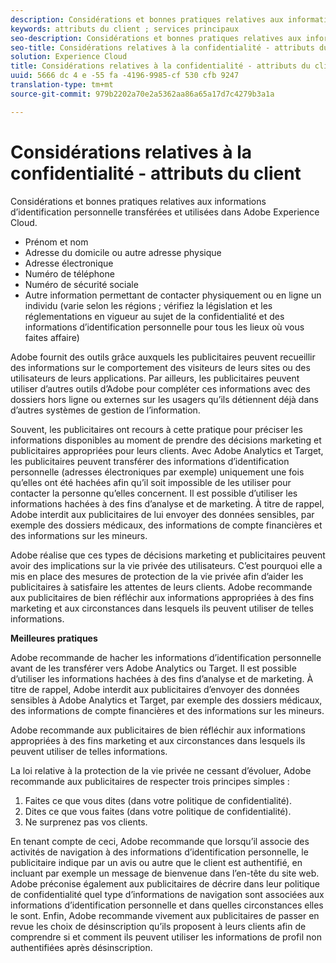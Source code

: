 ```yaml
---
description: Considérations et bonnes pratiques relatives aux informations d’identification personnelle transférées et utilisées dans Adobe Experience Cloud.
keywords: attributs du client ; services principaux
seo-description: Considérations et bonnes pratiques relatives aux informations d’identification personnelle transférées et utilisées dans Adobe Experience Cloud.
seo-title: Considérations relatives à la confidentialité - attributs du client
solution: Experience Cloud
title: Considérations relatives à la confidentialité - attributs du client
uuid: 5666 dc 4 e -55 fa -4196-9985-cf 530 cfb 9247
translation-type: tm+mt
source-git-commit: 979b2202a70e2a5362aa86a65a17d7c4279b3a1a

---
```



# Considérations relatives à la confidentialité - attributs du client

Considérations et bonnes pratiques relatives aux informations d’identification personnelle transférées et utilisées dans Adobe Experience Cloud.


<!-- <p>https://wiki.corp.adobe.com/display/omtrplatform/Visitor+Enrichment+and+privacy#VisitorEnrichmentandprivacy-INFORMATIONASSOCIATIONOPTIONS </p> -->


* Prénom et nom
* Adresse du domicile ou autre adresse physique
* Adresse électronique
* Numéro de téléphone
* Numéro de sécurité sociale
* Autre information permettant de contacter physiquement ou en ligne un individu (varie selon les régions ; vérifiez la législation et les réglementations en vigueur au sujet de la confidentialité et des informations d’identification personnelle pour tous les lieux où vous faites affaire)


Adobe fournit des outils grâce auxquels les publicitaires peuvent recueillir des informations sur le comportement des visiteurs de leurs sites ou des utilisateurs de leurs applications. Par ailleurs, les publicitaires peuvent utiliser d’autres outils d’Adobe pour compléter ces informations avec des dossiers hors ligne ou externes sur les usagers qu’ils détiennent déjà dans d’autres systèmes de gestion de l’information.

Souvent, les publicitaires ont recours à cette pratique pour préciser les informations disponibles au moment de prendre des décisions marketing et publicitaires appropriées pour leurs clients. Avec Adobe Analytics et Target, les publicitaires peuvent transférer des informations d’identification personnelle (adresses électroniques par exemple) uniquement une fois qu’elles ont été hachées afin qu’il soit impossible de les utiliser pour contacter la personne qu’elles concernent. Il est possible d’utiliser les informations hachées à des fins d’analyse et de marketing. À titre de rappel, Adobe interdit aux publicitaires de lui envoyer des données sensibles, par exemple des dossiers médicaux, des informations de compte financières et des informations sur les mineurs.

Adobe réalise que ces types de décisions marketing et publicitaires peuvent avoir des implications sur la vie privée des utilisateurs. C’est pourquoi elle a mis en place des mesures de protection de la vie privée afin d’aider les publicitaires à satisfaire les attentes de leurs clients. Adobe recommande aux publicitaires de bien réfléchir aux informations appropriées à des fins marketing et aux circonstances dans lesquels ils peuvent utiliser de telles informations.

**Meilleures pratiques**

Adobe recommande de hacher les informations d’identification personnelle avant de les transférer vers Adobe Analytics ou Target. Il est possible d’utiliser les informations hachées à des fins d’analyse et de marketing. À titre de rappel, Adobe interdit aux publicitaires d’envoyer des données sensibles à Adobe Analytics et Target, par exemple des dossiers médicaux, des informations de compte financières et des informations sur les mineurs.

Adobe recommande aux publicitaires de bien réfléchir aux informations appropriées à des fins marketing et aux circonstances dans lesquels ils peuvent utiliser de telles informations.

La loi relative à la protection de la vie privée ne cessant d’évoluer, Adobe recommande aux publicitaires de respecter trois principes simples :

1. Faites ce que vous dites (dans votre politique de confidentialité).
1. Dites ce que vous faites (dans votre politique de confidentialité).
1. Ne surprenez pas vos clients.

En tenant compte de ceci, Adobe recommande que lorsqu’il associe des activités de navigation à des informations d’identification personnelle, le publicitaire indique par un avis ou autre que le client est authentifié, en incluant par exemple un message de bienvenue dans l’en-tête du site web. Adobe préconise également aux publicitaires de décrire dans leur politique de confidentialité quel type d’informations de navigation sont associées aux informations d’identification personnelle et dans quelles circonstances elles le sont. Enfin, Adobe recommande vivement aux publicitaires de passer en revue les choix de désinscription qu’ils proposent à leurs clients afin de comprendre si et comment ils peuvent utiliser les informations de profil non authentifiées après désinscription.

<!-- <p> <b>Vinay Geol</b> should help craft privacy regarding how all MAC uses privacy/cookies. Privacy implications around each part of the workflow. Moving from CRM to MAC. Can it include PII? What is PII? What isn't PII? </p> 
<p>CRM data is Known Data or Info. Going to combine with activity that occurs when visitor was not authenticated. PII wiki: </p> 
<p>https://wiki.corp.adobe.com/display/omtrplatform/Visitor+Enrichment+and+privacy#VisitorEnrichmentandprivacy-INFORMATIONASSOCIATIONOPTIONS </p> 
<p>Refactoring of implementation docs as it relates to privacy and cookies. </p> 
<p>Add content to https://marketing.adobe.com/resources/help/en_US/mcloud/t-publish-audience-segment.html, as follows: </p> 
<p> Audiences are not filtered based on the authentication state of a visitor. If a visitor can browse your site in un-authenticated and authenticated states, actions that occur when a visitor is un-authenticated can still cause a visitor to be included in an audience. Please review <link> to understand the full privacy implications of audience sharing. </p> 
<p>That "link" goes to a topic dedicated to PII, with this text: </p> 
<p> - Adobe Analytics allows its advertisers to upload personally identifiable information (PII) such as email addresses. When uploading PII to Adobe Analytics, Adobe recommends that the customer should hash PII prior to uploading it to Adobe. Hashed information can still be used for analysis and for marketing purposes. As a reminder, Adobe prohibits advertisers from sending sensitive personal information to Adobe Analytics, such as medical records, financial account information, and information about minors. </p> 
<p> - Adobe recommends its advertisers carefully consider which information is appropriate to use for marketing purposes and in which circumstances the advertiser has permission to use such information. </p> 
<p> - As consumer privacy law remains in flux, Adobe recommends that advertisers respect three common tenets: 1) Do what you say (in your privacy policy); 2) Say what you do (in your privacy policy); and 3) Don't surprise your consumers. </p> 
<p> - With these expectations in mind, Adobe recommends that when an advertiser associates browsing activities to PII, the advertiser provide notices/personalization indicating that the consumer is authenticated. An example of this is including a 'Hello, Jane' greeting within the header of the website. Adobe also recommends that advertisers describe in its privacy policy what type of browsing information it associates with PII and under what circumstances browsing information is associated with PII. Lastly, Adobe strongly recommends advertisers review the opt out choices they provide their consumers to understand whether and how they can use unauthenticated profile information post opt out. </p> 
<p>Possibly revamp the cookies to include privacy, with best practices: https://marketing.adobe.com/resources/help/en_US/whitepapers/cookies/ </p> -->
